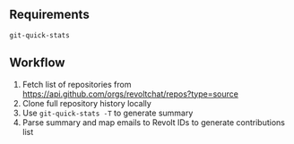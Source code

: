 ## Requirements

`git-quick-stats`

## Workflow

1. Fetch list of repositories from <https://api.github.com/orgs/revoltchat/repos?type=source>
2. Clone full repository history locally
3. Use `git-quick-stats -T` to generate summary
4. Parse summary and map emails to Revolt IDs to generate contributions list
